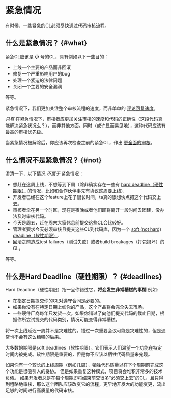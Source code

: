 # 紧急情况

有时候，一些紧急的CL必须尽快通过代码审核流程。

## 什么是紧急情况？ {#what}

紧急CL应该是 **小** 号的CL，具有例如以下一些目的：
- 上线一个主要的产品而非回滚
- 修复一个严重影响用户的bug
- 处理一个紧迫的法律问题
- 关闭一个主要的安全漏洞

等等。

紧急情况下，我们更加关注整个审核流程的速度，而非单单的 [评论回复速度](reviewer/speed.md)。

*只有* 在紧急情况下，审核者应更加关注审核的速度和代码的正确性（这段代码真能解决紧急状况么？），而非其他方面。同时（或许显而易见地），这种代码应该有最高的审核优先级。

当紧急情况被解除后，你应该再次检查之前的紧急CL，作出 [更全面的审核](reviewer/looking-for.md)。

## 什么情况不是紧急情况？ {#not}

澄清一下，以下情况 *不属于* 紧急情况：

-   想赶在这周上线，不想等到下周（除非确实存在一些有 [hard deadline（硬性期限）](#deadlines) 的情况，比如和合作伙伴事先有协议这周要上线).
-   开发者已经在这个feature上花了很长时间，ta真的很想快点把这个代码交上去。
-   审核者全在另一个时区，现在是夜晚或者他们即将离开一段时间去团建，没办法及时审核代码。
-   今天是周五，赶在周末大家休息前提交这些CL会比较好。
-   管理者要求今天必须审核且提交这些CL到代码库，因为一个 [soft (not hard) deadline（软性期限）](#deadlines).
-   回滚之前造成test failures（测试失败）或者build breakages（打包损坏）的CL。

等等。

## 什么是Hard Deadline（硬性期限）？ {#deadlines}

Hard Deadline（硬性期限）指一旦你错过它，**将会发生非常糟糕的事情**
例如:

-   在指定日期提交你的CL对遵守合同是必要的。
-   如果你没有在特定日期上线你的产品，这个产品将会完全失去市场。
-   一些硬件厂商每年只发货一次。如果你错过了向他们提交代码的截止日期，根据你所尝试提交的代码类别，情况可能变得非常糟糕。

将一次上线延迟一周并不是灾难性的。错过一次重要会议可能是灾难性的，但是通常也不会有这么糟糕的后果。

大多数的期限是soft deadlines（软性期限）。它们表示人们渴望一个功能在特定时间内被完成。软性期限是重要的，但是你不应该以牺牲代码质量来兑现。

如果你有一个较长的上线周期（例如几周），牺牲代码质量以在下个周期前完成这个功能是很吸引人的妥协。
但是如果重复这种模式，项目将会堆积非常多的技术负债。
如果开发者总是在每个周期即将结束前交很多“必须交上去”的CL，且只得到粗略地审核，那么这个团队应该改变它的流程，更早地开发大的功能变更，流出足够的时间进行高质量的代码审核。
